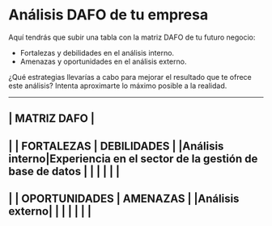 # Análisis DAFO de tu empresa

Aquí tendrás que subir una tabla con la matriz DAFO de tu futuro negocio: 

* Fortalezas y debilidades en el análisis interno.
* Amenazas y oportunidades en el análisis externo. 

¿Qué estrategias llevarías a cabo para mejorar el resultado que te ofrece 
este análisis? Intenta aproximarte lo máximo posible a la realidad.


-----------------------------------------------------------------
|			MATRIZ	DAFO				|
-----------------------------------------------------------------
|		 |   **FORTALEZAS**	|    **DEBILIDADES**	|
|Análisis interno|Experiencia en el sector de la gestión de base de datos			|			|
|		 |			|			|
-----------------------------------------------------------------
|		 |  **OPORTUNIDADES**	|     **AMENAZAS**	|
|Análisis externo|			|			|
|		 |			|			|
-----------------------------------------------------------------
